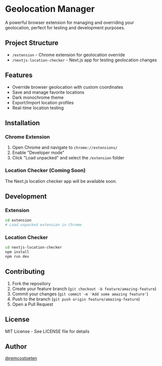 # Geolocation Manager

A powerful browser extension for managing and overriding your geolocation, perfect for testing and development purposes.

## Project Structure

- `/extension` - Chrome extension for geolocation override
- `/nextjs-location-checker` - Next.js app for testing geolocation changes

## Features

- Override browser geolocation with custom coordinates
- Save and manage favorite locations
- Dark monochrome theme
- Export/Import location profiles
- Real-time location testing

## Installation

### Chrome Extension

1. Open Chrome and navigate to `chrome://extensions/`
2. Enable "Developer mode"
3. Click "Load unpacked" and select the `/extension` folder

### Location Checker (Coming Soon)

The Next.js location checker app will be available soon.

## Development

### Extension

```bash
cd extension
# Load unpacked extension in Chrome
```

### Location Checker

```bash
cd nextjs-location-checker
npm install
npm run dev
```

## Contributing

1. Fork the repository
2. Create your feature branch (`git checkout -b feature/amazing-feature`)
3. Commit your changes (`git commit -m 'Add some amazing feature'`)
4. Push to the branch (`git push origin feature/amazing-feature`)
5. Open a Pull Request

## License

MIT License - See LICENSE file for details

## Author

[@remcostoeten](https://github.com/remcostoeten) 